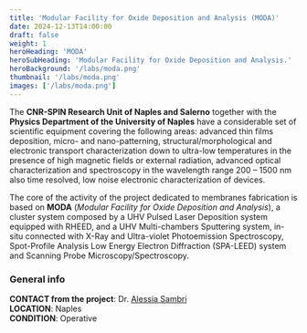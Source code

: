 ```yaml
---
title: 'Modular Facility for Oxide Deposition and Analysis (MODA)'
date: 2024-12-13T14:00:00
draft: false
weight: 1
heroHeading: 'MODA'
heroSubHeading: 'Modular Facility for Oxide Deposition and Analysis.'
heroBackground: '/labs/moda.png'
thumbnail: '/labs/moda.png'
images: ['/labs/moda.png']
---
```


The **CNR-SPIN Research Unit of Naples and Salerno** together with the **Physics Department of the University of Naples** have a considerable set of scientific equipment covering the following areas: advanced thin films deposition, micro- and nano-patterning, structural/morphological and electronic transport characterization down to ultra-low temperatures in the presence of high magnetic fields or external radiation, advanced optical characterization and spectroscopy in the wavelength range 200 – 1500 nm also time resolved, low noise electronic characterization of devices.

The core of the activity of the project dedicated to membranes fabrication is based on **MODA** (*Modular Facility for Oxide Deposition and Analysis*), a cluster system composed by a UHV Pulsed Laser Deposition system equipped with RHEED, and a UHV Multi-chambers Sputtering system, in-situ connected with X-Ray and Ultra-violet Photoemission Spectroscopy, Spot-Profile Analysis Low Energy Electron Diffraction (SPA-LEED) system and Scanning Probe Microscopy/Spectroscopy.

### General info
**CONTACT from the project**: Dr. [Alessia Sambri](mailto:alessia.sambri@spin.cnr.it) \
**LOCATION**: Naples \
**CONDITION**: Operative